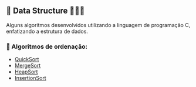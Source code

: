 ## 🎲 Data Structure 👨🏻‍💻
Alguns algoritmos desenvolvidos utilizando a linguagem de programação C, enfatizando a estrutura de dados.


### 📌 Algoritmos de ordenação:
- [QuickSort](https://github.com/WellersonPrenholato/data-structure/blob/master/Estrutura%20de%20Dados%20II/Algoritmos%20de%20Ordena%C3%A7%C3%A3o/quickSort.c)
- [MergeSort](https://github.com/WellersonPrenholato/data-structure/blob/master/Estrutura%20de%20Dados%20II/Algoritmos%20de%20Ordena%C3%A7%C3%A3o/mergeSort.c)
- [HeapSort](https://github.com/WellersonPrenholato/data-structure/blob/master/Estrutura%20de%20Dados%20II/Algoritmos%20de%20Ordena%C3%A7%C3%A3o/heapsort.c)
- [InsertionSort](https://github.com/WellersonPrenholato/data-structure/blob/master/Estrutura%20de%20Dados%20II/Algoritmos%20de%20Ordena%C3%A7%C3%A3o/insertionSort.c)
